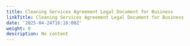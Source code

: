```yaml
---
title: Cleaning Services Agreement Legal Document for Business
linkTitle: Cleaning Services Agreement Legal Document for Business
date: '2025-04-24T16:18:00Z'
weight: 0
description: No content
---
```



